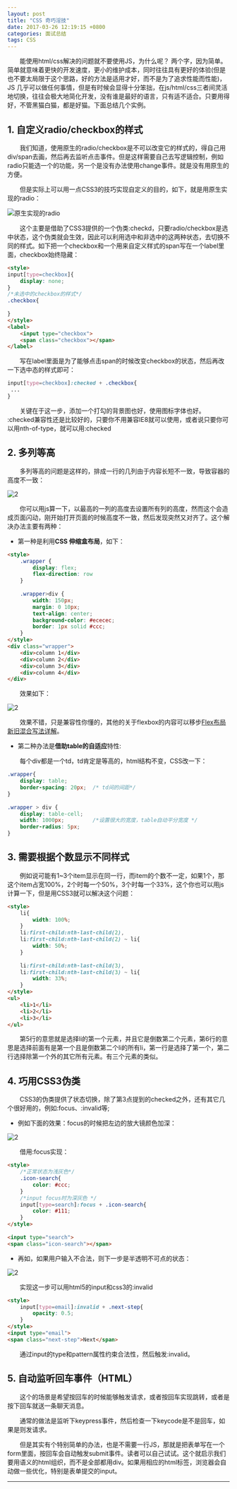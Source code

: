 ```yaml
---
layout: post
title: "CSS 奇巧淫技"
date: 2017-03-26 12:19:15 +0800
categories: 面试总结
tags: CSS
---
```



　　能使用html/css解决的问题就不要使用JS，为什么呢？ 两个字，因为简单。简单就意味着更快的开发速度，更小的维护成本，同时往往具有更好的体验(但是也不要太局限于这个思路，好的方法是适用才好，而不是为了追求性能而性能)，JS 几乎可以做任何事情，但是有时候会显得十分笨拙，在js/html/css三者间灵活地切换，往往会极大地简化开发，没有谁是最好的语言，只有适不适合。只要用得好，不管黑猫白猫，都是好猫。下面总结几个实例。<!-- more -->

## 1. 自定义radio/checkbox的样式

　　我们知道，使用原生的radio/checkbox是不可以改变它的样式的，得自己用div/span去画，然后再去监听点击事件。但是这样需要自己去写逻辑控制，例如radio只能选一个的功能，另一个是没有办法使用change事件。就是没有用原生的方便。

　　但是实际上可以用一点CSS3的技巧实现自定义的目的，如下，就是用原生实现的radio：

![原生实现的radio](/styles/images/css/radio_checkbox.gif)
  
　　这个主要是借助了CSS3提供的一个伪类:checkd，只要radio/checkbox是选中状态，这个伪类就会生效，因此可以利用选中和非选中的这两种状态，去切换不同的样式。如下把一个checkbox和一个用来自定义样式的span写在一个label里面，checkbox始终隐藏：

````html
<style>
input[type=checkbox]{
    display: none;
}
/*未选中的checkbox的样式*/
.checkbox{
 
}
</style>
<label>
    <input type="checkbox">
    <span class="checkbox"></span>
</label>
````

　　写在label里面是为了能够点击span的时候改变checkbox的状态，然后再改一下选中态的样式即可：

````css
input[type=checkbox]:checked + .checkbox{
 ...
}
````

　　关键在于这一步，添加一个打勾的背景图也好，使用图标字体也好。
  :checked兼容性还是比较好的，只要你不用兼容IE8就可以使用，或者说只要你可以用nth-of-type，就可以用:checked
  
## 2. 多列等高

　　多列等高的问题是这样的，排成一行的几列由于内容长短不一致，导致容器的高度不一致：

![2](/styles/images/css/column_height1.png)

　　你可以用js算一下，以最高的一列的高度去设置所有列的高度，然而这个会造成页面闪动，刚开始打开页面的时候高度不一致，然后发现突然又对齐了。这个解决办法主要有两种：

- 第一种是利用**CSS 伸缩盒布局**，如下：

````html
<style>
	.wrapper {
		display: flex;
		flex-direction: row
	}
			
	.wrapper>div {
		width: 150px;
		margin: 0 10px;
		text-align: center;
		background-color: #ececec;
		border: 1px solid #ccc;
	}
</style>
<div class="wrapper">
    <div>column 1</div>
    <div>column 2</div>
    <div>column 3</div>
    <div>column 4</div>
</div>
````

　　效果如下：

![2](/styles/images/css/column_height2.png)

　　效果不错，只是兼容性你懂的，其他的关于flexbox的内容可以移步[Flex布局新旧混合写法详解](/2017/01/15/css-flex/)。

- 第二种办法是**借助table的自适应**特性:

　　每个div都是一个td，td肯定是等高的，html结构不变，CSS改一下： 

````css
.wrapper{
    display: table;
    border-spacing: 20px;  /* td间的间距*/
}
 
.wrapper > div {
    display: table-cell;
    width: 1000px;         /*设置很大的宽度，table自动平分宽度 */
    border-radius: 5px;    
}
````

## 3. 需要根据个数显示不同样式

　　例如说可能有1~3个item显示在同一行，而item的个数不一定，如果1个，那这个item占宽100%，2个时每一个50%，3个时每一个33%，这个你也可以用js计算一下，但是用CSS3就可以解决这个问题：

````html
<style>
    li{ 
        width: 100%;
    }   
    li:first-child:nth-last-child(2),
    li:first-child:nth-last-child(2) ~ li{ 
        width: 50%;
    }   
    
    li:first-child:nth-last-child(3),
    li:first-child:nth-last-child(3) ~ li{ 
        width: 33%; 
    }   
</style>
<ul>
    <li>1</li>
    <li>2</li>
    <li>3</li>
</ul>
````

　　第5行的意思就是选择li的第一个元素，并且它是倒数第二个元素，第6行的意思是选择前面有是第一个且是倒数第二个li的所有li，第一行是选择了第一个，第二行选择除第一个外的其它所有元素。有三个元素的类似。

## 4. 巧用CSS3伪类

　　CSS3的伪类提供了状态切换，除了第3点提到的checked之外，还有其它几个很好用的，例如:focus、:invalid等;

- 例如下面的效果：focus的时候把左边的放大镜颜色加深：

![2](/styles/images/css/css3_focus.gif)

　　借用:focus实现：

````html
<style>
    /*正常状态为浅灰色*/
    .icon-search{
        color: #ccc;
    }
    /*input focus时为深灰色 */
    input[type=search]:focus + .icon-search{
        color: #111;
    }
</style>
 
<input type="search">
<span class="icon-search"></span>
````

- 再如，如果用户输入不合法，则下一步是半透明不可点的状态：

![2](/styles/images/css/css3_invalid.gif)

　　实现这一步可以用html5的input和css3的:invalid

````html
<style>
    input[type=email]:invalid + .next-step{
        opacity: 0.5;
    }
</style>
<input type="email">
<span class="next-step">Next</span>
````

　　通过input的type和pattern属性约束合法性，然后触发:invalid。

## 5. 自动监听回车事件（HTML）

　　这个的场景是希望按回车的时候能够触发请求，或者按回车实现跳转，或者是按下回车就送一条聊天消息。

　　通常的做法是监听下keypress事件，然后检查一下keycode是不是回车，如果是则发请求。

　　但是其实有个特别简单的办法，也是不需要一行JS，那就是把表单写在一个form里面，按回车会自动触发submit事件。读者可以自己试试。这个就启示我们要用语义的html组织，而不是全部都用div。如果用相应的html标签，浏览器会自动做一些优化，特别是表单提交的input。

<hr>